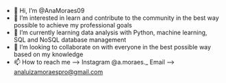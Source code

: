 - 👋 Hi, I’m @AnaMoraes09
- 👀 I’m interested in learn and contribute to the community in the best way possible to achieve my professional goals
- 🌱 I’m currently learning data analysis with Python, machine learning, SQL and NoSQL database management
- 💞️ I’m looking to collaborate on with everyone in the best possible way based on my knowledge
- 📫 How to reach me --> Instagram @a.moraes._ Email --> analuizamoraespro@gmail.com

<!---
AnaMoraes09/AnaMoraes09 is a ✨ special ✨ repository because its `README.md` (this file) appears on your GitHub profile.
You can click the Preview link to take a look at your changes.
--->
